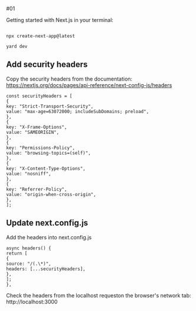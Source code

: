 #01

Getting started with Next.js in your terminal:

```

npx create-next-app@latest

yard dev
```


## Add security headers

Copy the security headers from the documentation: https://nextjs.org/docs/pages/api-reference/next-config-js/headers

```
const securityHeaders = [
{
key: "Strict-Transport-Security",
value: "max-age=63072000; includeSubDomains; preload",
},
{
key: "X-Frame-Options",
value: "SAMEORIGIN",
},
{
key: "Permissions-Policy",
value: "browsing-topics=(self)",
},
{
key: "X-Content-Type-Options",
value: "nosniff",
},
{
key: "Referrer-Policy",
value: "origin-when-cross-origin",
},
];
```

## Update next.config.js

Add the headers into next.config.js

```
async headers() {
return [
{
source: "/(.\*)",
headers: [...securityHeaders],
},
];
},
```

Check the headers from the localhost requeston the browser's network tab: http://localhost:3000
